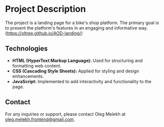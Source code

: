 # Project Description

The project is a landing page for a bike's shop platform. The primary goal is to present the platform's features in an engaging and informative way.(https://oltree.github.io/AOD-landing/)

## Technologies

- **HTML (HyperText Markup Language):** Used for structuring and formatting web content.
- **CSS (Cascading Style Sheets):** Applied for styling and design enhancements.
- **JavaScript:** Implemented to add interactivity and functionality to the page.

## Contact

For any inquiries or support, please contact Oleg Melekh at oleg.melekh.frontend@gmail.com.
